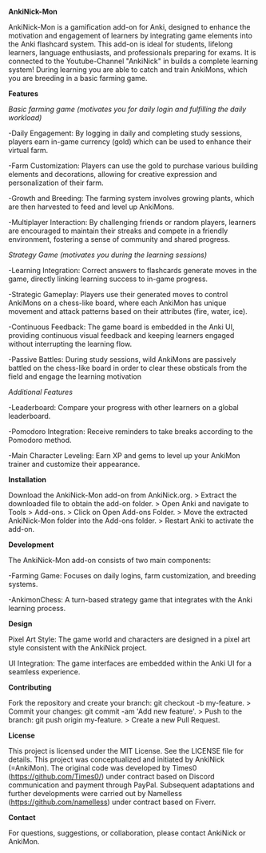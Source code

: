 **AnkiNick-Mon**

  AnkiNick-Mon is a gamification add-on for Anki, designed to enhance the motivation and engagement of learners by integrating game elements into the Anki flashcard system. 
  This add-on is ideal for students, lifelong learners, language enthusiasts, and professionals preparing for exams. It is connected to the Youtube-Channel "AnkiNick" in builds a complete learning system!
  During learning you are able to catch and train AnkiMons, which you are breeding in a basic farming game.

**Features**

*Basic farming game (motivates you for daily login and fulfilling the daily workload)*

  -Daily Engagement: By logging in daily and completing study sessions, players earn in-game currency (gold) which can be used to enhance their virtual farm.
  
  -Farm Customization: Players can use the gold to purchase various building elements and decorations, allowing for creative expression and personalization of their farm.
  
  -Growth and Breeding: The farming system involves growing plants, which are then harvested to feed and level up AnkiMons. 
  
  -Multiplayer Interaction: By challenging friends or random players, learners are encouraged to maintain their streaks and compete in a friendly environment, fostering a sense of community and shared progress.

*Strategy Game (motivates you during the learning sessions)*

  -Learning Integration: Correct answers to flashcards generate moves in the game, directly linking learning success to in-game progress.
  
  -Strategic Gameplay: Players use their generated moves to control AnkiMons on a chess-like board, where each AnkiMon has unique movement and attack patterns based on their attributes (fire, water, ice).
  
  -Continuous Feedback: The game board is embedded in the Anki UI, providing continuous visual feedback and keeping learners engaged without interrupting the learning flow.
  
  -Passive Battles: During study sessions, wild AnkiMons are passively battled on the chess-like board in order to clear these obsticals from the field and engage the learning motivation

*Additional Features*

  -Leaderboard: Compare your progress with other learners on a global leaderboard.
  
  -Pomodoro Integration: Receive reminders to take breaks according to the Pomodoro method.
  
  -Main Character Leveling: Earn XP and gems to level up your AnkiMon trainer and customize their appearance.

**Installation**

  Download the AnkiNick-Mon add-on from AnkiNick.org. > Extract the downloaded file to obtain the add-on folder. > Open Anki and navigate to Tools > Add-ons. > Click on Open Add-ons Folder. > Move the extracted AnkiNick-Mon folder into the Add-ons folder. > Restart Anki to activate the add-on.

**Development**

The AnkiNick-Mon add-on consists of two main components:
  
  -Farming Game: Focuses on daily logins, farm customization, and breeding systems.
  
  -AnkimonChess: A turn-based strategy game that integrates with the Anki learning process.

**Design**

  Pixel Art Style: The game world and characters are designed in a pixel art style consistent with the AnkiNick project.
  
  UI Integration: The game interfaces are embedded within the Anki UI for a seamless experience.

**Contributing**

  Fork the repository and create your branch: git checkout -b my-feature. > Commit your changes: git commit -am 'Add new feature'. > Push to the branch: git push origin my-feature. > Create a new Pull Request.

**License**

  This project is licensed under the MIT License. See the LICENSE file for details. 
  This project was conceptualized and initiated by AnkiNick (=AnkiMon). 
  The original code was developed by Times0 (https://github.com/Times0/) under contract based on Discord communication and payment through PayPal. 
  Subsequent adaptations and further developments were carried out by Namelless (https://github.com/namelless) under contract based on Fiverr.

**Contact**

  For questions, suggestions, or collaboration, please contact AnkiNick or AnkiMon.
